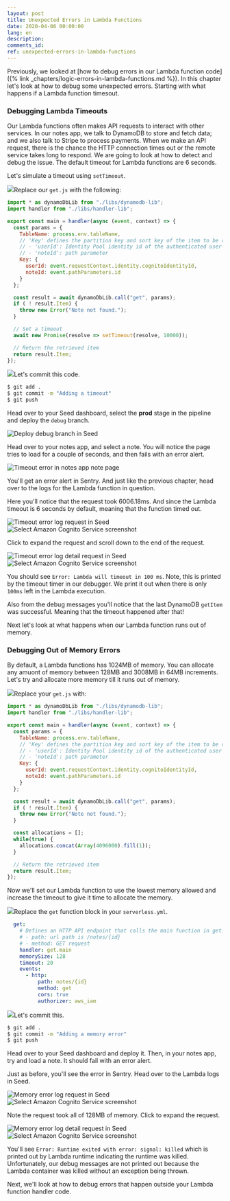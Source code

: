 ```yaml
---
layout: post
title: Unexpected Errors in Lambda Functions
date: 2020-04-06 00:00:00
lang: en
description: 
comments_id: 
ref: unexpected-errors-in-lambda-functions
---
```


Previously, we looked at [how to debug errors in our Lambda function code]({% link _chapters/logic-errors-in-lambda-functions.md %}). In this chapter let's look at how to debug some unexpected errors. Starting with what happens if a Lambda function timesout.

### Debugging Lambda Timeouts

Our Lambda functions often makes API requests to interact with other services. In our notes app, we talk to DynamoDB to store and fetch data; and we also talk to Stripe to process payments. When we make an API request, there is the chance the HTTP connection times out or the remote service takes long to respond. We are going to look at how to detect and debug the issue. The default timeout for Lambda functions are 6 seconds.

Let's simulate a timeout using `setTimeout`.

<img class="code-marker" src="/assets/s.png" />Replace our `get.js` with the following:

``` javascript
import * as dynamoDbLib from "./libs/dynamodb-lib";
import handler from "./libs/handler-lib";

export const main = handler(async (event, context) => {
  const params = {
    TableName: process.env.tableName,
    // 'Key' defines the partition key and sort key of the item to be retrieved
    // - 'userId': Identity Pool identity id of the authenticated user
    // - 'noteId': path parameter
    Key: {
      userId: event.requestContext.identity.cognitoIdentityId,
      noteId: event.pathParameters.id
    }
  };

  const result = await dynamoDbLib.call("get", params);
  if ( ! result.Item) {
    throw new Error("Note not found.");
  }

  // Set a timeout
  await new Promise(resolve => setTimeout(resolve, 10000));

  // Return the retrieved item
  return result.Item;
});
```

<img class="code-marker" src="/assets/s.png" />Let's commit this code.

``` bash
$ git add .
$ git commit -m "Adding a timeout"
$ git push
```

Head over to your Seed dashboard, select the **prod** stage in the pipeline and deploy the `debug` branch.

![Deploy debug branch in Seed](/assets/monitor-debug-errors/deploy-debug-branch-in-seed.png)

Head over to your notes app, and select a note. You will notice the page tries to load for a couple of seconds, and then fails with an error alert.

![Timeout error in notes app note page](/assets/monitor-debug-errors/timeout-error-in-notes-app-note-page.png)

You'll get an error alert in Sentry. And just like the previous chapter, head over to the logs for the Lambda function in question.

Here you'll notice that the request took 6006.18ms. And since the Lambda timeout is 6 seconds by default, meaning that the function timed out.

![Timeout error log request in Seed](/assets/monitor-debug-errors/timeout-error-log-request-in-seed.png)
![Select Amazon Cognito Service screenshot](https://i.imgur.com/04bfzkO.png)

Click to expand the request and scroll down to the end of the request.

![Timeout error log detail request in Seed](/assets/monitor-debug-errors/timeout-error-log-request-detail-in-seed.png)
![Select Amazon Cognito Service screenshot](https://i.imgur.com/MLs7BBd.png)

You should see `Error: Lambda will timeout in 100 ms`. Note, this is printed by the timeout timer in our debugger. We print it out when there is only `100ms` left in the Lambda execution.

Also from the debug messages you'll notice that the last DynamoDB `getItem` was successful. Meaning that the timeout happened after that!

Next let's look at what happens when our Lambda function runs out of memory.

### Debugging Out of Memory Errors

By default, a Lambda functions has 1024MB of memory. You can allocate any amuont of memory between 128MB and 3008MB in 64MB increments. Let's try and allocate more memory till it runs out of memory.

<img class="code-marker" src="/assets/s.png" />Replace your `get.js` with:

``` javascript
import * as dynamoDbLib from "./libs/dynamodb-lib";
import handler from "./libs/handler-lib";

export const main = handler(async (event, context) => {
  const params = {
    TableName: process.env.tableName,
    // 'Key' defines the partition key and sort key of the item to be retrieved
    // - 'userId': Identity Pool identity id of the authenticated user
    // - 'noteId': path parameter
    Key: {
      userId: event.requestContext.identity.cognitoIdentityId,
      noteId: event.pathParameters.id
    }
  };

  const result = await dynamoDbLib.call("get", params);
  if ( ! result.Item) {
    throw new Error("Note not found.");
  }

  const allocations = [];
  while(true) {
    allocations.concat(Array(4096000).fill(1));
  }

  // Return the retrieved item
  return result.Item;
});
```

Now we'll set our Lambda function to use the lowest memory allowed and increase the timeout to give it time to allocate the memory.

<img class="code-marker" src="/assets/s.png" />Replace the `get` function block in your `serverless.yml`.

``` yml
  get:
    # Defines an HTTP API endpoint that calls the main function in get.js
    # - path: url path is /notes/{id}
    # - method: GET request
    handler: get.main
    memorySize: 128
    timeout: 20
    events:
      - http:
          path: notes/{id}
          method: get
          cors: true
          authorizer: aws_iam
```

<img class="code-marker" src="/assets/s.png" />Let's commit this.

``` bash
$ git add .
$ git commit -m "Adding a memory error"
$ git push
```

Head over to your Seed dashboard and deploy it. Then, in your notes app, try and load a note. It should fail with an error alert.

Just as before, you'll see the error in Sentry. Head over to the Lambda logs in Seed.

![Memory error log request in Seed](/assets/monitor-debug-errors/memory-error-log-request-in-seed.png)
![Select Amazon Cognito Service screenshot](https://i.imgur.com/XRWHbpn.png)

Note the request took all of 128MB of memory. Click to expand the request.

![Memory error log detail request in Seed](/assets/monitor-debug-errors/memory-error-log-request-detail-in-seed.png)
![Select Amazon Cognito Service screenshot](https://i.imgur.com/WVqwoNo.png)

You'll see `Error: Runtime exited with error: signal: killed` which is printed out by Lambda runtime indicating the runtime was killed. Unfortunately, our debug messages are not printed out because the Lambda container was killed without an exception being thrown.

Next, we'll look at how to debug errors that happen outside your Lambda function handler code.
